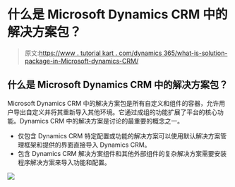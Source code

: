 # 什么是 Microsoft Dynamics CRM 中的解决方案包？

> 原文:[https://www . tutorial kart . com/dynamics 365/what-is-solution-package-in-Microsoft-dynamics-CRM/](https://www.tutorialkart.com/dynamics365/what-is-solution-package-in-microsoft-dynamics-crm/)

## 什么是 Microsoft Dynamics CRM 中的解决方案包？

Microsoft Dynamics CRM 中的解决方案包是所有自定义和组件的容器，允许用户导出自定义并将其重新导入其他环境。它通过成组的功能扩展了平台的核心功能。Dynamics CRM 中的解决方案是讨论的最重要的概念之一。

*   仅包含 Dynamics CRM 特定配置或功能的解决方案可以使用默认解决方案管理框架和提供的界面直接导入 Dynamics CRM。
*   包含 Dynamics CRM 解决方案组件和其他外部组件的复杂解决方案需要安装程序解决方案来导入功能和配置。

[![](../Images/925da31b32d6bc3827932f6c8afb11bb.png)](https://www.tutorialkart.com/)